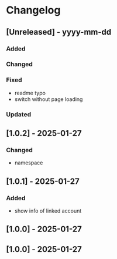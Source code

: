 # Changelog
## [Unreleased] - yyyy-mm-dd

### Added

### Changed

### Fixed
- readme typo
- switch without page loading

### Updated

## [1.0.2] - 2025-01-27


### Changed
- namespace

## [1.0.1] - 2025-01-27


### Added
- show info of linked account

## [1.0.0] - 2025-01-27


## [1.0.0] - 2025-01-27
